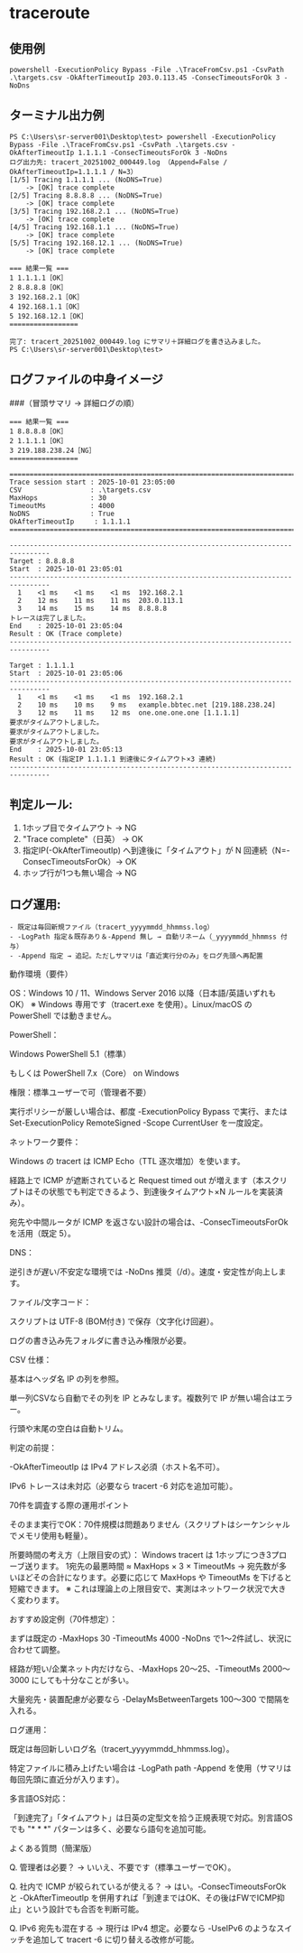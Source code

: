 # traceroute

## 使用例
```
powershell -ExecutionPolicy Bypass -File .\TraceFromCsv.ps1 -CsvPath .\targets.csv -OkAfterTimeoutIp 203.0.113.45 -ConsecTimeoutsForOk 3 -NoDns
```


## ターミナル出力例
```
PS C:\Users\sr-server001\Desktop\test> powershell -ExecutionPolicy Bypass -File .\TraceFromCsv.ps1 -CsvPath .\targets.csv -OkAfterTimeoutIp 1.1.1.1 -ConsecTimeoutsForOk 3 -NoDns
ログ出力先: tracert_20251002_000449.log （Append=False / OkAfterTimeoutIp=1.1.1.1 / N=3）
[1/5] Tracing 1.1.1.1 ... (NoDNS=True)
    -> [OK] trace complete
[2/5] Tracing 8.8.8.8 ... (NoDNS=True)
    -> [OK] trace complete
[3/5] Tracing 192.168.2.1 ... (NoDNS=True)
    -> [OK] trace complete
[4/5] Tracing 192.168.1.1 ... (NoDNS=True)
    -> [OK] trace complete
[5/5] Tracing 192.168.12.1 ... (NoDNS=True)
    -> [OK] trace complete

=== 結果一覧 ===
1 1.1.1.1［OK］
2 8.8.8.8［OK］
3 192.168.2.1［OK］
4 192.168.1.1［OK］
5 192.168.12.1［OK］
=================

完了: tracert_20251002_000449.log にサマリ＋詳細ログを書き込みました。
PS C:\Users\sr-server001\Desktop\test>
```

## ログファイルの中身イメージ
###（冒頭サマリ → 詳細ログの順）
```
=== 結果一覧 ===
1 8.8.8.8［OK］
2 1.1.1.1［OK］
3 219.188.238.24［NG］
=================

================================================================================
Trace session start : 2025-10-01 23:05:00
CSV                 : .\targets.csv
MaxHops             : 30
TimeoutMs           : 4000
NoDNS               : True
OkAfterTimeoutIp     : 1.1.1.1
================================================================================

--------------------------------------------------------------------------------
Target : 8.8.8.8
Start  : 2025-10-01 23:05:01
--------------------------------------------------------------------------------
  1    <1 ms    <1 ms    <1 ms  192.168.2.1
  2    12 ms    11 ms    11 ms  203.0.113.1
  3    14 ms    15 ms    14 ms  8.8.8.8
トレースは完了しました。
End    : 2025-10-01 23:05:04
Result : OK (Trace complete)
--------------------------------------------------------------------------------

Target : 1.1.1.1
Start  : 2025-10-01 23:05:06
--------------------------------------------------------------------------------
  1    <1 ms    <1 ms    <1 ms  192.168.2.1
  2    10 ms    10 ms    9 ms   example.bbtec.net [219.188.238.24]
  3    12 ms    11 ms    12 ms  one.one.one.one [1.1.1.1]
要求がタイムアウトしました。
要求がタイムアウトしました。
要求がタイムアウトしました。
End    : 2025-10-01 23:05:13
Result : OK (指定IP 1.1.1.1 到達後にタイムアウト×3 連続)
--------------------------------------------------------------------------------
```



  ## 判定ルール:
1. 1ホップ目でタイムアウト → NG
2. "Trace complete"（日英） → OK
3. 指定IP(-OkAfterTimeoutIp) へ到達後に「タイムアウト」が N 回連続（N=-ConsecTimeoutsForOk）→ OK
4. ホップ行が1つも無い場合 → NG

  ## ログ運用:
    - 既定は毎回新規ファイル（tracert_yyyymmdd_hhmmss.log）
    - -LogPath 指定＆既存あり＆-Append 無し → 自動リネーム（_yyyymmdd_hhmmss 付与）
    - -Append 指定 → 追記。ただしサマリは「直近実行分のみ」をログ先頭へ再配置




動作環境（要件）

OS：Windows 10 / 11、Windows Server 2016 以降（日本語/英語いずれもOK）
※ Windows 専用です（tracert.exe を使用）。Linux/macOS の PowerShell では動きません。

PowerShell：

Windows PowerShell 5.1（標準）

もしくは PowerShell 7.x（Core） on Windows

権限：標準ユーザーで可（管理者不要）

実行ポリシーが厳しい場合は、都度 -ExecutionPolicy Bypass で実行、または Set-ExecutionPolicy RemoteSigned -Scope CurrentUser を一度設定。

ネットワーク要件：

Windows の tracert は ICMP Echo（TTL 逐次増加）を使います。

経路上で ICMP が遮断されていると Request timed out が増えます（本スクリプトはその状態でも判定できるよう、到達後タイムアウト×N ルールを実装済み）。

宛先や中間ルータが ICMP を返さない設計の場合は、-ConsecTimeoutsForOk を活用（既定 5）。

DNS：

逆引きが遅い/不安定な環境では -NoDns 推奨（/d）。速度・安定性が向上します。

ファイル/文字コード：

スクリプトは UTF-8 (BOM付き) で保存（文字化け回避）。

ログの書き込み先フォルダに書き込み権限が必要。

CSV 仕様：

基本はヘッダ名 IP の列を参照。

単一列CSVなら自動でその列を IP とみなします。複数列で IP が無い場合はエラー。

行頭や末尾の空白は自動トリム。

判定の前提：

-OkAfterTimeoutIp は IPv4 アドレス必須（ホスト名不可）。

IPv6 トレースは未対応（必要なら tracert -6 対応を追加可能）。

70件を調査する際の運用ポイント

そのまま実行でOK：70件規模は問題ありません（スクリプトはシーケンシャルでメモリ使用も軽量）。

所要時間の考え方（上限目安の式）：
Windows tracert は 1ホップにつき3プローブ送ります。
1宛先の最悪時間 ≈ MaxHops × 3 × TimeoutMs
→ 宛先数が多いほどその合計になります。必要に応じて MaxHops や TimeoutMs を下げると短縮できます。
※ これは理論上の上限目安で、実測はネットワーク状況で大きく変わります。

おすすめ設定例（70件想定）：

まずは既定の -MaxHops 30 -TimeoutMs 4000 -NoDns で1～2件試し、状況に合わせて調整。

経路が短い/企業ネット内だけなら、-MaxHops 20～25、-TimeoutMs 2000～3000 にしても十分なことが多い。

大量宛先・装置配慮が必要なら -DelayMsBetweenTargets 100～300 で間隔を入れる。

ログ運用：

既定は毎回新しいログ名（tracert_yyyymmdd_hhmmss.log）。

特定ファイルに積み上げたい場合は -LogPath path -Append を使用（サマリは毎回先頭に直近分が入ります）。

多言語OS対応：

「到達完了」「タイムアウト」は日英の定型文を拾う正規表現で対応。別言語OSでも "* * *" パターンは多く、必要なら語句を追加可能。

よくある質問（簡潔版）

Q. 管理者は必要？ → いいえ、不要です（標準ユーザーでOK）。

Q. 社内で ICMP が絞られているが使える？ → はい。-ConsecTimeoutsForOk と -OkAfterTimeoutIp を併用すれば「到達まではOK、その後はFWでICMP抑止」という設計でも合否を判断可能。

Q. IPv6 宛先も混在する → 現行は IPv4 想定。必要なら -UseIPv6 のようなスイッチを追加して tracert -6 に切り替える改修が可能。
